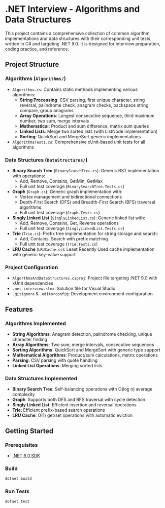 # .NET Interview - Algorithms and Data Structures

This project contains a comprehensive collection of common algorithm implementations and data structures with their corresponding unit tests, written in C# and targeting .NET 9.0. It is designed for interview preparation, coding practice, and reference.

## Project Structure

### Algorithms (`Algorithms/`)
- `Algorithms.cs`: Contains static methods implementing various algorithms:
  - **String Processing**: CSV parsing, first unique character, string reversal, palindrome check, anagram checks, backspace string compare, group anagrams
  - **Array Operations**: Longest consecutive sequence, third maximum number, two sum, merge intervals
  - **Mathematical**: Product and sum difference, matrix sum queries
  - **Linked Lists**: Merge two sorted lists (with ListNode implementation)
  - **Sorting**: QuickSort and MergeSort generic implementations
- `AlgorithmsTests.cs`: Comprehensive xUnit-based unit tests for all algorithms

### Data Structures (`DataStructures/`)
- **Binary Search Tree** (`BinarySearchTree.cs`): Generic BST implementation with operations:
  - Add, Remove, Contains, GetMin, GetMax
  - Full unit test coverage (`BinarySearchTree.Tests.cs`)
- **Graph** (`Graph.cs`): Generic graph implementation with:
  - Vertex management and bidirectional connections
  - Depth-First Search (DFS) and Breadth-First Search (BFS) traversal algorithms
  - Full unit test coverage (`Graph.Tests.cs`)
- **Singly Linked List** (`SinglyLinkedList.cs`): Generic linked list with:
  - Add, Remove, Contains, Get, Reverse operations
  - Full unit test coverage (`SinglyLinkedList.Tests.cs`)
- **Trie** (`Trie.cs`): Prefix tree implementation for string storage and search:
  - Add, Contains, Search with prefix matching
  - Full unit test coverage (`Trie.Tests.cs`)
- **LRU Cache** (`LRUCache.cs`): Least Recently Used cache implementation with generic key-value support

### Project Configuration
- `AlgorthmsAndDataStructures.csproj`: Project file targeting .NET 9.0 with xUnit dependencies
- `.net-interview.slnx`: Solution file for Visual Studio
- `.gitignore` & `.editorconfig`: Development environment configuration

## Features

### Algorithms Implemented
- **String Algorithms**: Anagram detection, palindrome checking, unique character finding
- **Array Algorithms**: Two sum, merge intervals, consecutive sequences
- **Sorting Algorithms**: QuickSort and MergeSort with generic type support
- **Mathematical Algorithms**: Product/sum calculations, matrix operations
- **Parsing**: CSV parsing with quote handling
- **Linked List Operations**: Merging sorted lists

### Data Structures Implemented
- **Binary Search Tree**: Self-balancing operations with O(log n) average complexity
- **Graph**: Supports both DFS and BFS traversal with cycle detection
- **Singly Linked List**: Efficient insertion and reversal operations
- **Trie**: Efficient prefix-based search operations
- **LRU Cache**: O(1) get/set operations with automatic eviction

## Getting Started

### Prerequisites
- [.NET 9.0 SDK](https://dotnet.microsoft.com/en-us/download/dotnet/9.0)

### Build
```powershell
dotnet build
```

### Run Tests
```powershell
dotnet test
```